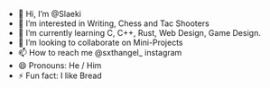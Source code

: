 - 👋 Hi, I’m @Slaeki
- 👀 I’m interested in Writing, Chess and Tac Shooters
- 🌱 I’m currently learning C, C++, Rust, Web Design, Game Design.
- 💞️ I’m looking to collaborate on Mini-Projects
- 📫 How to reach me @sxthangel_ instagram
- 😄 Pronouns: He / Him
- ⚡ Fun fact: I like Bread

<!---
Slaeki/Slaeki is a ✨ special ✨ repository because its `README.md` (this file) appears on your GitHub profile.
You can click the Preview link to take a look at your changes.
--->
